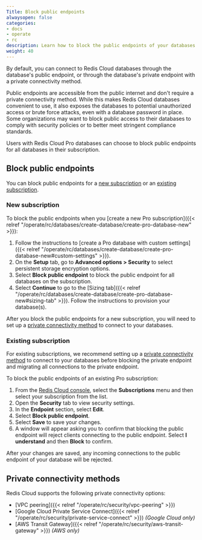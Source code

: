 ```yaml
---
Title: Block public endpoints
alwaysopen: false
categories:
- docs
- operate
- rc
description: Learn how to block the public endpoints of your databases.
weight: 40
---
```


By default, you can connect to Redis Cloud databases through the database's public endpoint, or through the database's private endpoint with a private connectivity method. 

Public endpoints are accessible from the public internet and don't require a private connectivity method. While this makes Redis Cloud databases convenient to use, it also exposes the databases to potential unauthorized access or brute force attacks, even with a database password in place. Some organizations may want to block public access to their databases to comply with security policies or to better meet stringent compliance standards.

Users with Redis Cloud Pro databases can choose to block public endpoints for all databases in their subscription.

## Block public endpoints

You can block public endpoints for a [new subscription](#new-subscription) or an [existing subscription](#existing-subscription).

### New subscription

To block the public endpoints when you [create a new Pro subscription]({{< relref "/operate/rc/databases/create-database/create-pro-database-new" >}}):

1. Follow the instructions to [create a Pro database with custom settings]({{< relref "/operate/rc/databases/create-database/create-pro-database-new#custom-settings" >}}). 
1. On the **Setup** tab, go to **Advanced options > Security** to select persistent storage encryption options. 
1. Select **Block public endpoint** to block the public endpoint for all databases on the subscription. 
1. Select **Continue** to go to the [Sizing tab]({{< relref "/operate/rc/databases/create-database/create-pro-database-new#sizing-tab" >}}). Follow the instructions to provision your database(s).

After you block the public endpoints for a new subscription, you will need to set up a [private connectivity method](#private-connectivity-methods) to connect to your databases. 

### Existing subscription

For existing subscriptions, we recommend setting up a [private connectivity method](#private-connectivity-methods) to connect to your databases before blocking the private endpoint and migrating all connections to the private endpoint. 

To block the public endpoints of an existing Pro subscription:

1. From the [Redis Cloud console](https://cloud.redis.io/), select the **Subscriptions** menu and then select your subscription from the list. 
1. Open the **Security** tab to view security settings.
1. In the **Endpoint** section, select **Edit**.
1. Select **Block public endpoint**.
1. Select **Save** to save your changes.
1. A window will appear asking you to confirm that blocking the public endpoint will reject clients connecting to the public endpoint. Select **I understand** and then **Block** to confirm.

After your changes are saved, any incoming connections to the public endpoint of your database will be rejected.

## Private connectivity methods

Redis Cloud supports the following private connectivity options:
- [VPC peering]({{< relref "/operate/rc/security/vpc-peering" >}})
- [Google Cloud Private Service Connect]({{< relref "/operate/rc/security/private-service-connect" >}}) _(Google Cloud only)_
- [AWS Transit Gateway]({{< relref "/operate/rc/security/aws-transit-gateway" >}}) _(AWS only)_